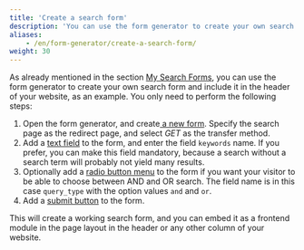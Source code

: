 ```yaml
---
title: 'Create a search form'
description: 'You can use the form generator to create your own search form and include it in the header of your website, as an example.'
aliases:
    - /en/form-generator/create-a-search-form/
weight: 30
---
```


As already mentioned in the section [My Search Forms](../../modulverwaltung/website-suche/#eigene-suchformulare), you 
can use the form generator to create your own search form and include it in the header of your website, as an example. 
You only need to perform the following steps:

1. Open the form generator, and create[ a new form](../../formulargenerator/formulare/#formular-konfiguration). Specify 
the search page as the redirect page, and select *GET* as the transfer method.
2. Add a [text field](../../formulargenerator/formularfelder/#textfeld) to the form, and enter the field `keywords` name. 
If you prefer, you can make this field mandatory, because a search without a search term will probably not yield many results.
3. Optionally add a [radio button menu](../../formulargenerator/formularfelder/#radio-button-menue) to the form if you 
want your visitor to be able to choose between AND and OR search. The field name is in this case `query_type` with the 
option values `and` and `or`.
4. Add a [submit button](../../formulargenerator/formularfelder/#absendefeld) to the form.

This will create a working search form, and you can embed it as a frontend module in the page layout in the header or 
any other column of your website.
